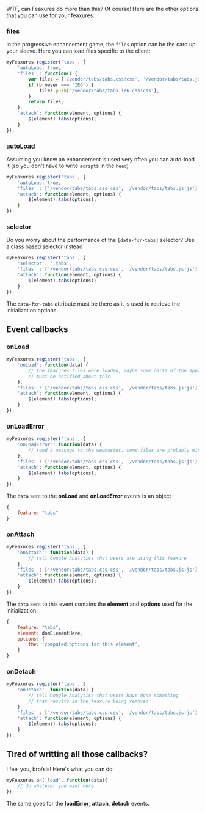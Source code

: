 WTF, can Feaxures do more than this? Of course! Here are the other options that you can use for your feaxures:

### files

In the progressive enhancement game, the <code>files</code> option can be the card up your sleeve. Here you can load files specific to the client:
```js
myFeaxures.register('tabs', {
	'autoLoad: true,
	'files' : function() {
		var files = ['/vendor/tabs/tabs.css!css', '/vendor/tabs/tabs.js!js'];
		if (browser === 'IE6') {
			files.push['/vendor/tabs/tabs.ie6.css!css'];
		}
		return files;
	},
	'attach': function(element, options) {
		$(element).tabs(options);
	}
});
```

### autoLoad

Assuming you know an enhancement is used very often you can auto-load it (so you don't have to write <code>script</code>s in the <code>head</code>)
```js
myFeaxures.register('tabs', {
	'autoLoad: true,
	'files' : ['/vendor/tabs/tabs.css!css', '/vendor/tabs/tabs.js!js'],
	'attach': function(element, options) {
		$(element).tabs(options);
	}
});
```

### selector

Do you worry about the performance of the <code>[data-fxr-tabs]</code> selector? Use a class based selector instead
```js
myFeaxures.register('tabs', {
	'selector': '.tabs',
	'files' : ['/vendor/tabs/tabs.css!css', '/vendor/tabs/tabs.js!js'],
	'attach': function(element, options) {
		$(element).tabs(options);
	}
});
```
<div class="alert">The <code>data-fxr-tabs</code> attribute must be there as it is used to retrieve the initialization options.</div>

## Event callbacks

### onLoad

```js
myFeaxures.register('tabs', {
	'onLoad': function(data) {
		// the feaxures files were loaded, maybe some parts of the application
		// must be notified about this
	},
	'files' : ['/vendor/tabs/tabs.css!css', '/vendor/tabs/tabs.js!js'],
	'attach': function(element, options) {
		$(element).tabs(options);
	}
});
```

### onLoadError

```js
myFeaxures.register('tabs', {
	'onLoadError': function(data) {
		// send a message to the webmaster. some files are probably missing
	},
	'files' : ['/vendor/tabs/tabs.css!css', '/vendor/tabs/tabs.js!js'],
	'attach': function(element, options) {
		$(element).tabs(options);
	}
});
```

The <code>data</code> sent to the <strong>onLoad</strong> and <strong>onLoadError</strong> events is an object
```js
{
	feature: "tabs"
}
```

### onAttach

```js
myFeaxures.register('tabs', {
	'onAttach': function(data) {
		// tell Google Analytics that users are using this feaxure
	},
	'files' : ['/vendor/tabs/tabs.css!css', '/vendor/tabs/tabs.js!js'],
	'attach': function(element, options) {
		$(element).tabs(options);
	}
});
```

The <code>data</code> sent to this event contains the <strong>element</strong> and <strong>options</strong> used for the initialization.
```js
{
	feature: "tabs",
	element: domElementHere,
	options: {
		the: 'computed options for this element',
	}
}
```

### onDetach

```js
myFeaxures.register('tabs', {
	'onDetach': function(data) {
		// tell Google Analytics that users have done something
		// that results in the feaxure being removed
	},
	'files' : ['/vendor/tabs/tabs.css!css', '/vendor/tabs/tabs.js!js'],
	'attach': function(element, options) {
		$(element).tabs(options);
	}
});
```
## Tired of writting all those callbacks?
I feel you, bro/sis! Here's what you can do:
```js
myFeaxures.on('load', function(data){
	// do whatever you want here
});
```
The same goes for the <strong>loadError</strong>, <strong>attach</strong>, <strong>detach</strong> events.

